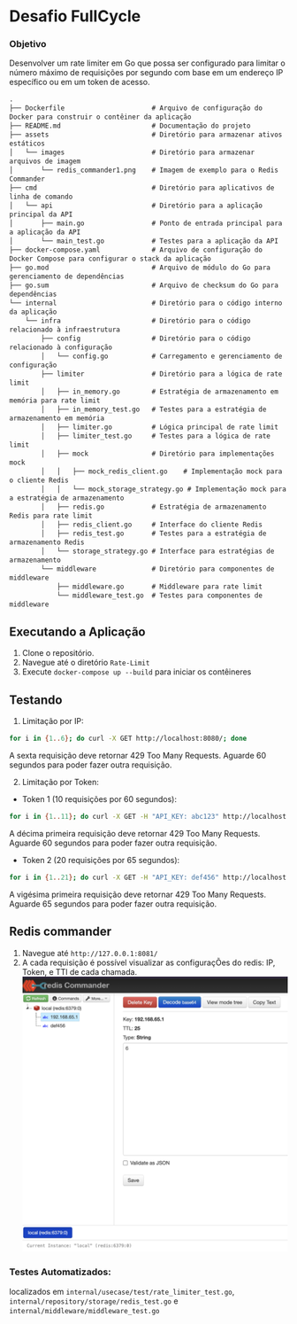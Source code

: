 # Desafio FullCycle

### Objetivo
Desenvolver um rate limiter em Go que possa ser configurado para limitar o número máximo de requisições por segundo com base em um endereço IP específico ou em um token de acesso.

```
.
├── Dockerfile                      # Arquivo de configuração do Docker para construir o contêiner da aplicação
├── README.md                       # Documentação do projeto
├── assets                          # Diretório para armazenar ativos estáticos
│   └── images                      # Diretório para armazenar arquivos de imagem
│       └── redis_commander1.png    # Imagem de exemplo para o Redis Commander
├── cmd                             # Diretório para aplicativos de linha de comando
│   └── api                         # Diretório para a aplicação principal da API
│       ├── main.go                 # Ponto de entrada principal para a aplicação da API
│       └── main_test.go            # Testes para a aplicação da API
├── docker-compose.yaml             # Arquivo de configuração do Docker Compose para configurar o stack da aplicação
├── go.mod                          # Arquivo de módulo do Go para gerenciamento de dependências
├── go.sum                          # Arquivo de checksum do Go para dependências
└── internal                        # Diretório para o código interno da aplicação
    └── infra                       # Diretório para o código relacionado à infraestrutura
        ├── config                  # Diretório para o código relacionado à configuração
        │   └── config.go           # Carregamento e gerenciamento de configuração
        ├── limiter                 # Diretório para a lógica de rate limit
        │   ├── in_memory.go        # Estratégia de armazenamento em memória para rate limit
        │   ├── in_memory_test.go   # Testes para a estratégia de armazenamento em memória
        │   ├── limiter.go          # Lógica principal de rate limit
        │   ├── limiter_test.go     # Testes para a lógica de rate limit
        │   ├── mock                # Diretório para implementações mock
        │   │   ├── mock_redis_client.go    # Implementação mock para o cliente Redis
        │   │   └── mock_storage_strategy.go # Implementação mock para a estratégia de armazenamento
        │   ├── redis.go            # Estratégia de armazenamento Redis para rate limit
        │   ├── redis_client.go     # Interface do cliente Redis
        │   ├── redis_test.go       # Testes para a estratégia de armazenamento Redis
        │   └── storage_strategy.go # Interface para estratégias de armazenamento
        └── middleware              # Diretório para componentes de middleware
            ├── middleware.go       # Middleware para rate limit
            └── middleware_test.go  # Testes para componentes de middleware
```


## Executando a Aplicação

1. Clone o repositório.
2. Navegue até o diretório `Rate-Limit`
3. Execute `docker-compose up --build` para iniciar os contêineres

## Testando

1. Limitação por IP:
```bash
for i in {1..6}; do curl -X GET http://localhost:8080/; done
```
A sexta requisição deve retornar 429 Too Many Requests. Aguarde 60 segundos para poder fazer outra requisição.

2. Limitação por Token:

- Token 1 (10 requisições por 60 segundos):
```bash
for i in {1..11}; do curl -X GET -H "API_KEY: abc123" http://localhost:8080/; done
```
A décima primeira requisição deve retornar 429 Too Many Requests. Aguarde 60 segundos para poder fazer outra requisição.

- Token 2 (20 requisições por 65 segundos):
```bash
for i in {1..21}; do curl -X GET -H "API_KEY: def456" http://localhost:8080/; done
```
A vigésima primeira requisição deve retornar 429 Too Many Requests. Aguarde 65 segundos para poder fazer outra requisição.

## Redis commander
1. Navegue até `http://127.0.0.1:8081/` 
2. A cada requisição é possível visualizar as configuraçÕes do redis: IP, Token, e TTl de cada chamada.
![redis_commander1.png](assets/images/redis_commander1.png)

### Testes Automatizados:
localizados em `internal/usecase/test/rate_limiter_test.go`, `internal/repository/storage/redis_test.go` e `internal/middleware/middleware_test.go`